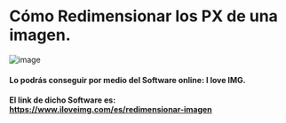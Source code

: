 # Cómo Redimensionar los PX de una imagen.

![image](https://user-images.githubusercontent.com/124466958/226968164-358be9b2-1e88-4f5b-9ebf-15593ff96e74.png)

#### Lo podrás conseguir por medio del Software online: I love IMG.
#### El link de dicho Software es: https://www.iloveimg.com/es/redimensionar-imagen
